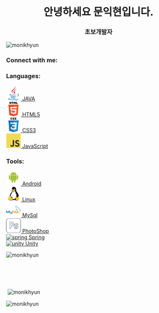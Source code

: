 <h1 align="center">안녕하세요 문익현입니다.</h1>
<h3 align="center">초보개발자</h3>

<p align="left"> <img src="https://komarev.com/ghpvc/?username=monikhyun&label=Profile%20views&color=0e75b6&style=flat" alt="monikhyun" /> </p>

<h3 align="left">Connect with me:</h3>
<p align="left">
</p>

<h3 align="left">Languages:</h3>

<a href="https://www.java.com" target="_blank" rel="noreferrer">
<img src="https://raw.githubusercontent.com/devicons/devicon/master/icons/java/java-original.svg" alt="java" width="40" height="40"/>
JAVA<br>
</a>
<a href="https://www.w3.org/html/" target="_blank" rel="noreferrer">
<img src="https://raw.githubusercontent.com/devicons/devicon/master/icons/html5/html5-original-wordmark.svg" alt="html5" width="40" height="40"/>
HTML5<br>
</a> 

<a href="https://www.w3schools.com/css/" target="_blank" rel="noreferrer">
<img src="https://raw.githubusercontent.com/devicons/devicon/master/icons/css3/css3-original-wordmark.svg" 
alt="css3" width="40" height="40"/> CSS3<br>
</a>

<a href="https://developer.mozilla.org/en-US/docs/Web/JavaScript" target="_blank" rel="noreferrer">
<img src="https://raw.githubusercontent.com/devicons/devicon/master/icons/javascript/javascript-original.svg" alt="javascript" width="40" height="40"/> 
JavaScript
</a>

<h3 align="left">Tools:</h3>

<p align="left"> <a href="https://developer.android.com" target="_blank" rel="noreferrer"> 
<img src="https://raw.githubusercontent.com/devicons/devicon/master/icons/android/android-original-wordmark.svg"
alt="android" width="40" height="40"/> Android<br>
</a> 


<a href="https://www.linux.org/" target="_blank" rel="noreferrer"> 
<img src="https://raw.githubusercontent.com/devicons/devicon/master/icons/linux/linux-original.svg" alt="linux" width="40" height="40"/> 
Linux<br>
</a>
<a href="https://www.mysql.com/" target="_blank" rel="noreferrer">
<img src="https://raw.githubusercontent.com/devicons/devicon/master/icons/mysql/mysql-original-wordmark.svg" alt="mysql" width="40" height="40"/> 
MySql<br>
</a>
<a href="https://www.photoshop.com/en" target="_blank" rel="noreferrer"> 
<img src="https://raw.githubusercontent.com/devicons/devicon/master/icons/photoshop/photoshop-line.svg" alt="photoshop" width="40" height="40"/> 
PhotoShop<br>
</a> <a href="https://spring.io/" target="_blank" rel="noreferrer"> 
<img src="https://www.vectorlogo.zone/logos/springio/springio-icon.svg" alt="spring" width="40" height="40"/>
Spring<br>
</a>
<a href="https://unity.com/" target="_blank" rel="noreferrer"> 
<img src="https://www.vectorlogo.zone/logos/unity3d/unity3d-icon.svg" alt="unity" width="40" height="40"/> 
Unity<br>
</a> 
</p>

<p><img align="left" src="https://github-readme-stats.vercel.app/api/top-langs?username=monikhyun&show_icons=true&locale=en&layout=compact" alt="monikhyun" /></p>
<br><br><br><br><br>
<p>&nbsp;<img align="center" src="https://github-readme-stats.vercel.app/api?username=monikhyun&show_icons=true&locale=en" alt="monikhyun" /></p>

<p><img align="center" src="https://github-readme-streak-stats.herokuapp.com/?user=monikhyun&" alt="monikhyun" /></p>

